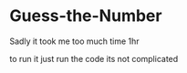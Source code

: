﻿# Guess-the-Number

 Sadly it took me too much time 1hr

 to run it just run the code its not complicated
